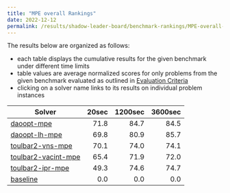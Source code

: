 ```yaml
---
title: "MPE overall Rankings"
date: 2022-12-12
permalink: /results/shadow-leader-board/benchmark-rankings/MPE-overall-rankings
---
```




The results below are organized as follows:
- each table displays the cumulative results for the given benchmark under different time limits
- table values are average normalized scores for only problems from the given benchmark evaluated as outlined in [Evaluation Criteria](https://uaicompetition.github.io/uci-2022/results/evaluation-criteria/)
- clicking on a solver name links to its results on individual problem instances


|                                Solver                                 | 20sec | 1200sec | 3600sec |
| --------------------------------------------------------------------- | ----: | ------: | ------: |
| [daoopt-mpe](../solver-scores/daoopt-mpe-scores.md)                   |  71.8 |    84.7 |    84.5 |
| [daoopt-lh-mpe](../solver-scores/daoopt-lh-mpe-scores.md)             |  69.8 |    80.9 |    85.7 |
| [toulbar2-vns-mpe](../solver-scores/toulbar2-vns-mpe-scores.md)       |  70.1 |    74.0 |    74.1 |
| [toulbar2-vacint-mpe](../solver-scores/toulbar2-vacint-mpe-scores.md) |  65.4 |    71.9 |    72.0 |
| [toulbar2-ipr-mpe](../solver-scores/toulbar2-ipr-mpe-scores.md)       |  49.3 |    74.6 |    74.7 |
| [baseline](../solver-scores/baseline-scores.md)                       |   0.0 |     0.0 |     0.0 |

